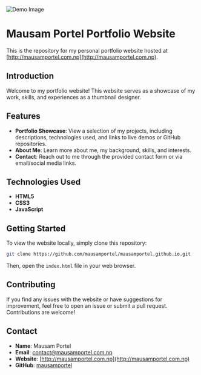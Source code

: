 ![Demo Image](https://github.com/pawan-poudel-github/mausamportel.github.io/assets/113958713/62641f30-27da-4609-b3bd-d0ce436ac31c)
# Mausam Portel Portfolio Website

This is the repository for my personal portfolio website hosted at [http://mausamportel.com.np](http://mausamportel.com.np).

## Introduction

Welcome to my portfolio website! This website serves as a showcase of my work, skills, and experiences as a thumbnail designer.

## Features

- **Portfolio Showcase**: View a selection of my projects, including descriptions, technologies used, and links to live demos or GitHub repositories.
- **About Me**: Learn more about me, my background, skills, and interests.
- **Contact**: Reach out to me through the provided contact form or via email/social media links.

## Technologies Used
- **HTML5**
- **CSS3**
- **JavaScript**

## Getting Started

To view the website locally, simply clone this repository:

```bash
git clone https://github.com/mausamportel/mausamportel.github.io.git
```

Then, open the `index.html` file in your web browser.

## Contributing

If you find any issues with the website or have suggestions for improvement, feel free to open an issue or submit a pull request. Contributions are welcome!


## Contact

- **Name**: Mausam Portel
- **Email**: [contact@mausamportel.com.np](mailto:contact@mausamportel.com.np)
- **Website**: [http://mausamportel.com.np](http://mausamportel.com.np)
- **GitHub**: [mausamportel](https://github.com/mausamportel)
